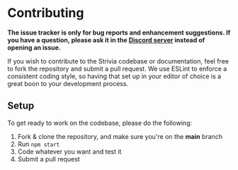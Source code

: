 # Contributing

**The issue tracker is only for bug reports and enhancement suggestions. If you have a question, please ask it in the [Discord server](https://discord.gg/NpxrDGYDwV) instead of opening an issue.**

If you wish to contribute to the Strivia codebase or documentation, feel free to fork the repository and submit a
pull request. We use ESLint to enforce a consistent coding style, so having that set up in your editor of choice
is a great boon to your development process.

## Setup

To get ready to work on the codebase, please do the following:

1. Fork & clone the repository, and make sure you're on the **main** branch
2. Run `npm start`
4. Code whatever you want and test it
6. Submit a pull request
